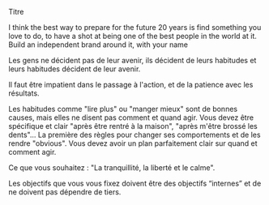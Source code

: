 Titre

I think the best way to prepare for the future 20 years is find something you love to do, to have a shot at being one of
the best people in the world at it. Build an independent brand around it, with your name

Les gens ne décident pas de leur avenir, ils décident de leurs habitudes et leurs habitudes décident de leur avenir.

Il faut être impatient dans le passage à l'action, et de la patience avec les résultats.

Les habitudes comme "lire plus" ou "manger mieux" sont de bonnes causes, mais elles ne disent pas comment et quand agir.
Vous devez être spécifique et clair "après être rentré à la maison", "après m'être brossé les dents"... La première des
règles pour changer ses comportements et de les rendre "obvious". Vous devez avoir un plan parfaitement clair sur quand
et comment agir.

Ce que vous souhaitez : "La tranquillité, la liberté et le calme".

Les objectifs que vous vous fixez doivent être des objectifs “internes” et de ne doivent pas dépendre de tiers.